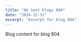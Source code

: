 ```yaml
---
title: "Ak test blogs 804"
date: "2024-12-31"
excerpt: "Excerpt for blog 804"
---
```


Blog content for blog 804